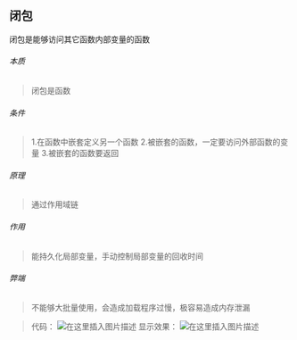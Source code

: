 

## []()闭包

闭包是能够访问其它函数内部变量的函数

###### []()本质

>闭包是函数

###### []()条件

>1.在函数中嵌套定义另一个函数
>2.被嵌套的函数，一定要访问外部函数的变量
>3.被嵌套的函数要返回

###### []()原理

>通过作用域链

###### []()作用

>能持久化局部变量，手动控制局部变量的回收时间

###### []()弊端

>不能够大批量使用，会造成加载程序过慢，极容易造成内存泄漏

>代码：
>![在这里插入图片描述](https://img-blog.csdnimg.cn/2020013111221233.png?x-oss-processimage/watermark,type_ZmFuZ3poZW5naGVpdGk,shadow_10,text_aHR0cHM6Ly9ibG9nLmNzZG4ubmV0L0hCRl9fY2c,size_16,color_FFFFFF,t_70)
>显示效果：
>![在这里插入图片描述](https://img-blog.csdnimg.cn/2020013111222645.png?x-oss-processimage/watermark,type_ZmFuZ3poZW5naGVpdGk,shadow_10,text_aHR0cHM6Ly9ibG9nLmNzZG4ubmV0L0hCRl9fY2c,size_16,color_FFFFFF,t_70)
